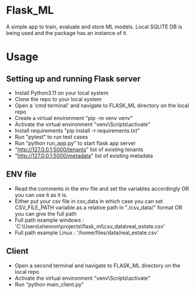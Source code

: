 # Flask_ML
A simple app to train, evaluate and store ML models.
Local SQLITE DB is being used and the package has an instance of it.

# Usage

## Setting up and running Flask server
* Install Python3.11 on your local system
* Clone the repo to your local system
* Open a 'cmd terminal' and navigate to FLASK_ML directory on the local repo
* Create a virtual environment "pip -m venv venv"
* Activate the virtual environment "venv\Scripts\activate"
* Install requirements "pip install -r requirements.txt"
* Run "pytest" to run test cases
* Run "python run_app.py" to start flask app server
* "http://127.0.0.1:5000/tenants" list of existing tenants
* "http://127.0.0.1:5000/metadata"  list of existing metadata

## ENV file
* Read the comments in the env file and set the variables accordingly OR you can use it as it is.
* Either put your csv file in csv_data in which case you can set CSV_FILE_PATH variable as a relative path in "./csv_data/<filename>" format OR
    you can give the full path
* Full path example windows : 'C:\\Users\\shenron\\projects\\flask_ml\\csv_data\\real_estate.csv'
* Full path example Linux : '/home/files/data/real_estate.csv'


## Client
* Open a second terminal and navigate to FLASK_ML directory on the local repo
* Activate the virtual environment "venv\Scripts\activate"
* Run "python main_client.py"

